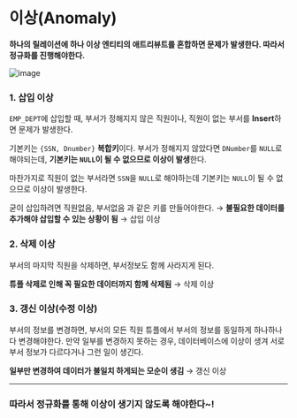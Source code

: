 # 이상(Anomaly)
**하나의 릴레이션에 하나 이상 엔티티의 애트리뷰트를 혼합하면 문제가 발생한다. 따라서 정규화를 진행해야한다.**

![image](https://github.com/2024-Computer-Science/2024-Computer-Science/assets/83461362/6f22c753-b261-4ec3-9cc2-a654d2e2b6b5)

### 1. 삽입 이상

`EMP_DEPT`에 삽입할 때, 부서가 정해지지 않은 직원이나, 직원이 없는 부서를 **Insert**하면 문제가 발생한다.

기본키는 `{SSN, Dnumber}` **복합키**이다. 부서가 정해지지 않았다면 `DNumber`를 `NULL`로 해야되는데, **기본키는 `NULL`이 될 수 없으므로 이상이 발생**한다. 

마찬가지로 직원이 없는 부서라면 `SSN`을 `NULL`로 해야하는데 기본키는 `NULL`이 될 수 없으므로 이상이 발생한다.

굳이 삽입하려면 직원없음, 부서없음 과 같은 키를 만들어야한다. → **불필요한 데이터를 추가해야 삽입할 수 있는 상황이 됨** → 삽입 이상

### 2. 삭제 이상

부서의 마지막 직원을 삭제하면, 부서정보도 함께 사라지게 된다.

**튜플 삭제로 인해 꼭 필요한 데이터까지 함께 삭제됨** → 삭제 이상

### 3. 갱신 이상(수정 이상)

부서의 정보를 변경하면, 부서의 모든 직원 튜플에서 부서의 정보를 동일하게 하나하나 다 변경해야한다. 만약 일부를 변경하지 못하는 경우, 데이터베이스에 이상이 생겨 서로 부서 정보가 다르다거나 그런 일이 생긴다.

**일부만 변경하여 데이터가 불일치 하게되는 모순이 생김** → 갱신 이상

---
### 따라서 정규화를 통해 이상이 생기지 않도록 해야한다~!
